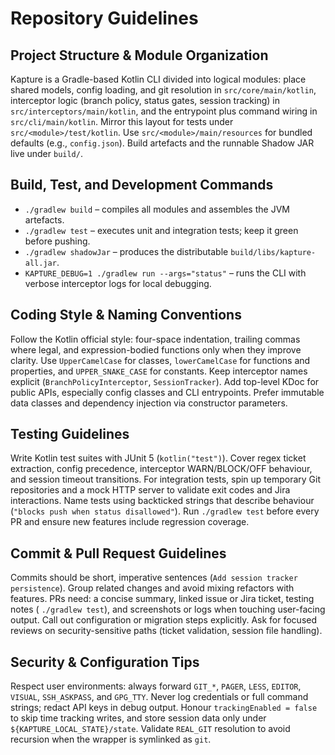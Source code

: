 # Repository Guidelines

## Project Structure & Module Organization

Kapture is a Gradle-based Kotlin CLI divided into logical modules: place shared models, config loading, and git
resolution in `src/core/main/kotlin`, interceptor logic (branch policy, status gates, session tracking) in
`src/interceptors/main/kotlin`, and the entrypoint plus command wiring in `src/cli/main/kotlin`. Mirror this layout for
tests under `src/<module>/test/kotlin`. Use `src/<module>/main/resources` for bundled defaults (e.g., `config.json`).
Build artefacts and the runnable Shadow JAR live under `build/`.

## Build, Test, and Development Commands

- `./gradlew build` – compiles all modules and assembles the JVM artefacts.
- `./gradlew test` – executes unit and integration tests; keep it green before pushing.
- `./gradlew shadowJar` – produces the distributable `build/libs/kapture-all.jar`.
- `KAPTURE_DEBUG=1 ./gradlew run --args="status"` – runs the CLI with verbose interceptor logs for local debugging.

## Coding Style & Naming Conventions

Follow the Kotlin official style: four-space indentation, trailing commas where legal, and expression-bodied functions
only when they improve clarity. Use `UpperCamelCase` for classes, `lowerCamelCase` for functions and properties, and
`UPPER_SNAKE_CASE` for constants. Keep interceptor names explicit (`BranchPolicyInterceptor`, `SessionTracker`). Add
top-level KDoc for public APIs, especially config classes and CLI entrypoints. Prefer immutable data classes and
dependency injection via constructor parameters.

## Testing Guidelines

Write Kotlin test suites with JUnit 5 (`kotlin("test")`). Cover regex ticket extraction, config precedence, interceptor
WARN/BLOCK/OFF behaviour, and session timeout transitions. For integration tests, spin up temporary Git repositories and
a mock HTTP server to validate exit codes and Jira interactions. Name tests using backticked strings that describe
behaviour (`"blocks push when status disallowed"`). Run `./gradlew test` before every PR and ensure new features include
regression coverage.

## Commit & Pull Request Guidelines

Commits should be short, imperative sentences (`Add session tracker persistence`). Group related changes and avoid
mixing refactors with features. PRs need: a concise summary, linked issue or Jira ticket, testing notes (
`./gradlew test`), and screenshots or logs when touching user-facing output. Call out configuration or migration steps
explicitly. Ask for focused reviews on security-sensitive paths (ticket validation, session file handling).

## Security & Configuration Tips

Respect user environments: always forward `GIT_*`, `PAGER`, `LESS`, `EDITOR`, `VISUAL`, `SSH_ASKPASS`, and `GPG_TTY`.
Never log credentials or full command strings; redact API keys in debug output. Honour `trackingEnabled = false` to skip
time tracking writes, and store session data only under `${KAPTURE_LOCAL_STATE}/state`. Validate `REAL_GIT` resolution
to avoid recursion when the wrapper is symlinked as `git`.
